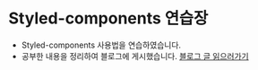 # Styled-components 연습장

- Styled-components 사용법을 연습하였습니다.
- 공부한 내용을 정리하여 블로그에 게시했습니다. [블로그 글 읽으러가기](https://velog.io/@sjoleee_/React-styled-components-%EC%A0%95%EB%A6%AC)

